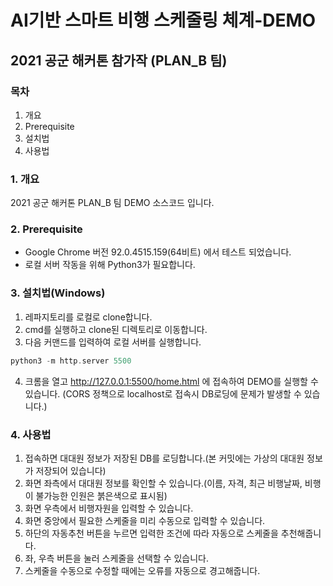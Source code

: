 # AI기반 스마트 비행 스케줄링 체계-DEMO
## 2021 공군 해커톤 참가작 (PLAN_B 팀)

### 목차
1. 개요
2. Prerequisite
3. 설치법
4. 사용법

### 1. 개요
2021 공군 해커톤 PLAN_B 팀 DEMO 소스코드 입니다.

### 2. Prerequisite
 - Google Chrome 버전 92.0.4515.159(64비트) 에서 테스트 되었습니다.
 - 로컬 서버 작동을 위해 Python3가 필요합니다.

### 3. 설치법(Windows)
1. 레파지토리를 로컬로 clone합니다.
2. cmd를 실행하고 clone된 디렉토리로 이동합니다.
3. 다음 커맨드를 입력하여 로컬 서버를 실행합니다.

``` c
python3 -m http.server 5500
```
4. 크롬을 열고 http://127.0.0.1:5500/home.html 에 접속하여 DEMO를 실행할 수 있습니다. 
(CORS 정책으로 localhost로 접속시 DB로딩에 문제가 발생할 수 있습니다.)

### 4. 사용법
1. 접속하면 대대원 정보가 저장된 DB를 로딩합니다.(본 커밋에는 가상의 대대원 정보가 저장되어 있습니다)
2. 화면 좌측에서 대대원 정보를 확인할 수 있습니다.(이름, 자격, 최근 비행날짜, 비행이 불가능한 인원은 붉은색으로 표시됨)
3. 화면 우측에서 비행자원을 입력할 수 있습니다.
4. 화면 중앙에서 필요한 스케줄을 미리 수동으로 입력할 수 있습니다.
5. 하단의 자동추천 버튼을 누르면 입력한 조건에 따라 자동으로 스케줄을 추천해줍니다.
6. 좌, 우측 버튼을 눌러 스케줄을 선택할 수 있습니다.
7. 스케줄을 수동으로 수정할 때에는 오류를 자동으로 경고해줍니다. 